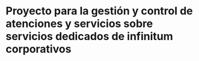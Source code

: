 # Proyecto para la gestión y control de atenciones y servicios sobre servicios dedicados de infinitum corporativos
